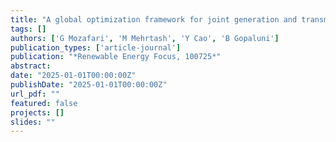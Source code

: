 ```yaml
---
title: "A global optimization framework for joint generation and transmission expansion planning with AC power flow representation"
tags: []
authors: ['G Mozafari', 'M Mehrtash', 'Y Cao', 'B Gopaluni']
publication_types: ['article-journal']
publication: "*Renewable Energy Focus, 100725*"
abstract: 
date: "2025-01-01T00:00:00Z"
publishDate: "2025-01-01T00:00:00Z"
url_pdf: ""
featured: false
projects: []
slides: ""
---
```


